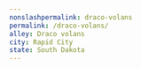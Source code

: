 ```yaml
---
﻿nonslashpermalink: draco-volans
permalink: /draco-volans/
alley: Draco volans
city: Rapid City
state: South Dakota
---
```


